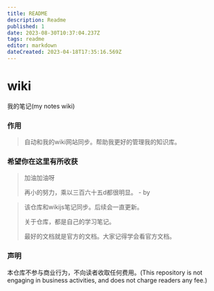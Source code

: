 ```yaml
---
title: README
description: Readme
published: 1
date: 2023-08-30T10:37:04.237Z
tags: readme
editor: markdown
dateCreated: 2023-04-18T17:35:16.569Z
---
```


# wiki
我的笔记(my notes wiki)


### 作用
> 自动和我的wiki网站同步。帮助我更好的管理我的知识库。


### 希望你在这里有所收获
> 加油加油呀
>
> 再小的努力，乘以三百六十五d都很明显。 - by 


> 该仓库和wikijs笔记同步。后续会一直更新。
>
> 关于仓库，都是自己的学习笔记。
> 
> 最好的文档就是官方的文档。大家记得学会看官方文档。


### 声明
本仓库不参与商业行为，不向读者收取任何费用。(This repository is not engaging in business activities, and does not charge readers any fee.)

